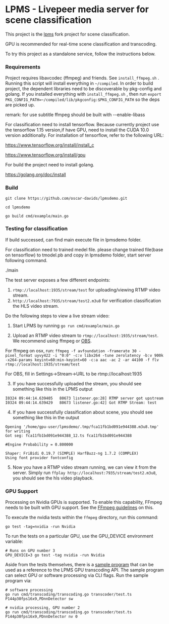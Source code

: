 
# LPMS - Livepeer media server for scene classification 

This project is the [lpms](https://github.com/livepeer/lpms) fork project for scene classification.

GPU is recommended for real-time scene classification and transcoding.

To try this project as a standalone service, follow the instructions below.

### Requirements

Project requires libavcodec (ffmpeg) and friends. See `install_ffmpeg.sh` . Running this script will install everything in `~/compiled`. In order to build project, the dependent libraries need to be discoverable by pkg-config and golang. If you installed everything with `install_ffmpeg.sh` , then run `export PKG_CONFIG_PATH=~/compiled/lib/pkgconfig:$PKG_CONFIG_PATH` so the deps are picked up.
  
  remark: for use subtitle ffmpeg should be built with --enable-libass

For classification need to install tensorflow. Because currently project use the tensorflow 1.15 version,if have GPU, need to install the CUDA 10.0 version additionally. For installation of tensorflow, refer to the following URL:

 https://www.tensorflow.org/install/install_c
 
 https://www.tensorflow.org/install/gpu
 
For build the project need to install golang.

https://golang.org/doc/install

### Build 

```
git clone https://github.com/oscar-davids/lpmsdemo.git 

cd lpmsdemo

go build cmd/example/main.go

```

### Testing for classification

If build successed, can find main execute file in lpmsdemo folder.

For classification need to trained medel file. please change trained file(base on tensorflow)  to tmodel.pb  and copy in lpmsdemo folder, start server following command.

./main

The test server exposes a few different endpoints:

1. `rtmp://localhost:1935/stream/test` for uploading/viewing RTMP video stream.
2. `http://localhost:7935/stream/test2.m3u8` for verification classification the HLS video stream.

Do the following steps to view a live stream video:

1. Start LPMS by running `go run cmd/example/main.go`

2. Upload an RTMP video stream to `rtmp://localhost:1935/stream/test`.  We recommend using ffmpeg or [OBS](https://obsproject.com/download).

For ffmpeg on osx, run: `ffmpeg -f avfoundation -framerate 30 -pixel_format uyvy422 -i "0:0" -c:v libx264 -tune zerolatency -b:v 900k -x264-params keyint=60:min-keyint=60 -c:a aac -ac 2 -ar 44100 -f flv rtmp://localhost:1935/stream/test`

For OBS, fill in Settings->Stream->URL to be rtmp://localhost:1935

3. If you have successfully uploaded the stream, you should see something like this in the LPMS output
```
I0324 09:44:14.639405   80673 listener.go:28] RTMP server got upstream
I0324 09:44:14.639429   80673 listener.go:42] Got RTMP Stream: test
```
4. If you have successfully classification about scene, you should see something like this in the output

```
Opening '/home/gpu-user/lpmsdemo/.tmp/fca11fb1bd091e944388.m3u8.tmp' for writing
Got seg: fca11fb1bd091e944388_12.ts fca11fb1bd091e944388

#Engine Probability = 0.800000

Shaper: FriBidi 0.19.7 (SIMPLE) HarfBuzz-ng 1.7.2 (COMPLEX)
Using font provider fontconfig

```


5. Now you have a RTMP video stream running, we can view it from the server.  Simply run `ffplay http://localhost:7935/stream/test2.m3u8`, you should see the hls video playback.

### GPU Support

Processing on Nvidia GPUs is supported. To enable this capability, FFmpeg needs
to be built with GPU support. See the
[FFmpeg guidelines](https://trac.ffmpeg.org/wiki/HWAccelIntro#NVENCNVDEC) on
this.

To execute the nvidia tests within the `ffmpeg` directory, run this command:

```
go test -tag=nvidia -run Nvidia

```

To run the tests on a particular GPU, use the GPU_DEVICE environment variable:

```
# Runs on GPU number 3
GPU_DEVICE=3 go test -tag nvidia -run Nvidia
```

Aside from the tests themselves, there is a
[sample program](https://github.com/oscar-davids/lpmsdemo/blob/master/cmd/transcoding/transcoding.go)
that can be used as a reference to the LPMS GPU transcoding API. The sample
program can select GPU or software processing via CLI flags. Run the sample
program via:

```
# software processing
go run cmd/transcoding/transcoding.go transcoder/test.ts P144p30fps16x9,PDnnDetector sw

# nvidia processing, GPU number 2
go run cmd/transcoding/transcoding.go transcoder/test.ts P144p30fps16x9,PDnnDetector nv 0
```
